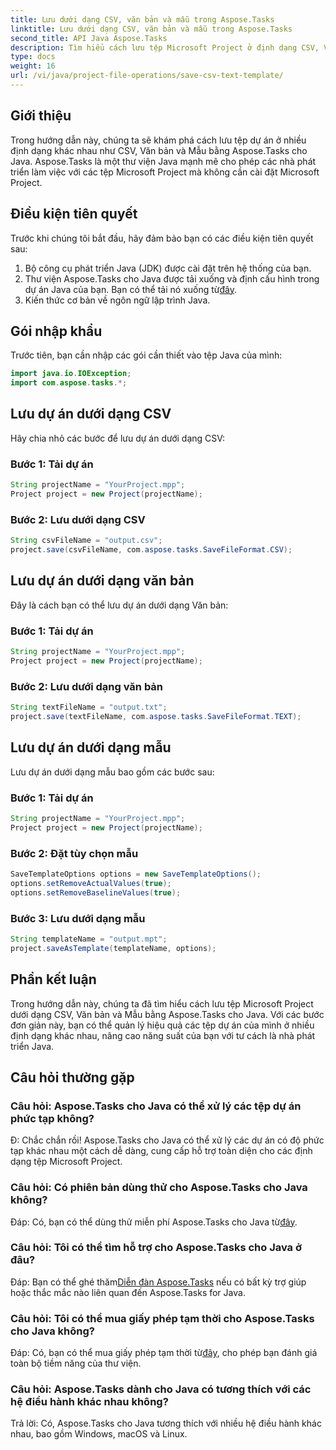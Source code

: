 ```yaml
---
title: Lưu dưới dạng CSV, văn bản và mẫu trong Aspose.Tasks
linktitle: Lưu dưới dạng CSV, văn bản và mẫu trong Aspose.Tasks
second_title: API Java Aspose.Tasks
description: Tìm hiểu cách lưu tệp Microsoft Project ở định dạng CSV, Văn bản và Mẫu bằng Aspose.Tasks cho Java.
type: docs
weight: 16
url: /vi/java/project-file-operations/save-csv-text-template/
---
```

## Giới thiệu
Trong hướng dẫn này, chúng ta sẽ khám phá cách lưu tệp dự án ở nhiều định dạng khác nhau như CSV, Văn bản và Mẫu bằng Aspose.Tasks cho Java. Aspose.Tasks là một thư viện Java mạnh mẽ cho phép các nhà phát triển làm việc với các tệp Microsoft Project mà không cần cài đặt Microsoft Project.
## Điều kiện tiên quyết
Trước khi chúng tôi bắt đầu, hãy đảm bảo bạn có các điều kiện tiên quyết sau:
1. Bộ công cụ phát triển Java (JDK) được cài đặt trên hệ thống của bạn.
2.  Thư viện Aspose.Tasks cho Java được tải xuống và định cấu hình trong dự án Java của bạn. Bạn có thể tải nó xuống từ[đây](https://releases.aspose.com/tasks/java/).
3. Kiến thức cơ bản về ngôn ngữ lập trình Java.

## Gói nhập khẩu
Trước tiên, bạn cần nhập các gói cần thiết vào tệp Java của mình:
```java
import java.io.IOException;
import com.aspose.tasks.*;
```
## Lưu dự án dưới dạng CSV
Hãy chia nhỏ các bước để lưu dự án dưới dạng CSV:
### Bước 1: Tải dự án
```java
String projectName = "YourProject.mpp";
Project project = new Project(projectName);
```
### Bước 2: Lưu dưới dạng CSV
```java
String csvFileName = "output.csv";
project.save(csvFileName, com.aspose.tasks.SaveFileFormat.CSV);
```
## Lưu dự án dưới dạng văn bản
Đây là cách bạn có thể lưu dự án dưới dạng Văn bản:
### Bước 1: Tải dự án
```java
String projectName = "YourProject.mpp";
Project project = new Project(projectName);
```
### Bước 2: Lưu dưới dạng văn bản
```java
String textFileName = "output.txt";
project.save(textFileName, com.aspose.tasks.SaveFileFormat.TEXT);
```
## Lưu dự án dưới dạng mẫu
Lưu dự án dưới dạng mẫu bao gồm các bước sau:
### Bước 1: Tải dự án
```java
String projectName = "YourProject.mpp";
Project project = new Project(projectName);
```
### Bước 2: Đặt tùy chọn mẫu
```java
SaveTemplateOptions options = new SaveTemplateOptions();
options.setRemoveActualValues(true);
options.setRemoveBaselineValues(true);
```
### Bước 3: Lưu dưới dạng mẫu
```java
String templateName = "output.mpt";
project.saveAsTemplate(templateName, options);
```

## Phần kết luận
Trong hướng dẫn này, chúng ta đã tìm hiểu cách lưu tệp Microsoft Project dưới dạng CSV, Văn bản và Mẫu bằng Aspose.Tasks cho Java. Với các bước đơn giản này, bạn có thể quản lý hiệu quả các tệp dự án của mình ở nhiều định dạng khác nhau, nâng cao năng suất của bạn với tư cách là nhà phát triển Java.
## Câu hỏi thường gặp
### Câu hỏi: Aspose.Tasks cho Java có thể xử lý các tệp dự án phức tạp không?
Đ: Chắc chắn rồi! Aspose.Tasks cho Java có thể xử lý các dự án có độ phức tạp khác nhau một cách dễ dàng, cung cấp hỗ trợ toàn diện cho các định dạng tệp Microsoft Project.
### Câu hỏi: Có phiên bản dùng thử cho Aspose.Tasks cho Java không?
 Đáp: Có, bạn có thể dùng thử miễn phí Aspose.Tasks cho Java từ[đây](https://releases.aspose.com/).
### Câu hỏi: Tôi có thể tìm hỗ trợ cho Aspose.Tasks cho Java ở đâu?
 Đáp: Bạn có thể ghé thăm[Diễn đàn Aspose.Tasks](https://forum.aspose.com/c/tasks/15) nếu có bất kỳ trợ giúp hoặc thắc mắc nào liên quan đến Aspose.Tasks for Java.
### Câu hỏi: Tôi có thể mua giấy phép tạm thời cho Aspose.Tasks cho Java không?
 Đáp: Có, bạn có thể mua giấy phép tạm thời từ[đây](https://purchase.aspose.com/temporary-license/), cho phép bạn đánh giá toàn bộ tiềm năng của thư viện.
### Câu hỏi: Aspose.Tasks dành cho Java có tương thích với các hệ điều hành khác nhau không?
Trả lời: Có, Aspose.Tasks cho Java tương thích với nhiều hệ điều hành khác nhau, bao gồm Windows, macOS và Linux.